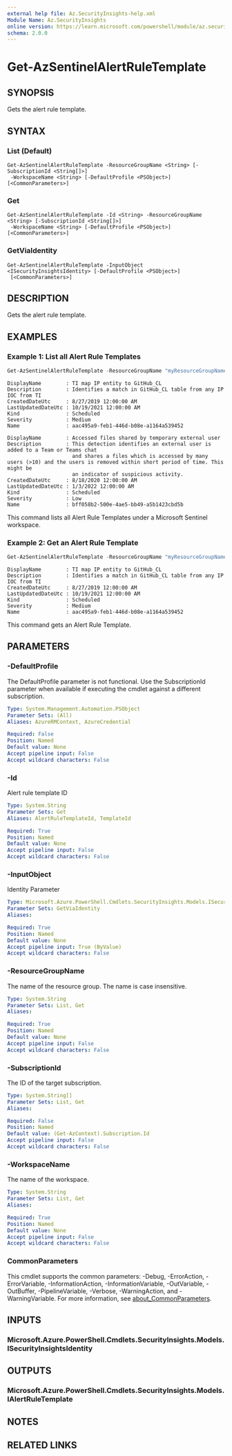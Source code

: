 ```yaml
---
external help file: Az.SecurityInsights-help.xml
Module Name: Az.SecurityInsights
online version: https://learn.microsoft.com/powershell/module/az.securityinsights/get-azsentinelalertruletemplate
schema: 2.0.0
---
```


# Get-AzSentinelAlertRuleTemplate

## SYNOPSIS
Gets the alert rule template.

## SYNTAX

### List (Default)
```
Get-AzSentinelAlertRuleTemplate -ResourceGroupName <String> [-SubscriptionId <String[]>]
 -WorkspaceName <String> [-DefaultProfile <PSObject>] [<CommonParameters>]
```

### Get
```
Get-AzSentinelAlertRuleTemplate -Id <String> -ResourceGroupName <String> [-SubscriptionId <String[]>]
 -WorkspaceName <String> [-DefaultProfile <PSObject>] [<CommonParameters>]
```

### GetViaIdentity
```
Get-AzSentinelAlertRuleTemplate -InputObject <ISecurityInsightsIdentity> [-DefaultProfile <PSObject>]
 [<CommonParameters>]
```

## DESCRIPTION
Gets the alert rule template.

## EXAMPLES

### Example 1: List all Alert Rule Templates
```powershell
Get-AzSentinelAlertRuleTemplate -ResourceGroupName "myResourceGroupName" -workspaceName "myWorkspaceName"
```

```output
DisplayName        : TI map IP entity to GitHub_CL
Description        : Identifies a match in GitHub_CL table from any IP IOC from TI
CreatedDateUtc     : 8/27/2019 12:00:00 AM
LastUpdatedDateUtc : 10/19/2021 12:00:00 AM
Kind               : Scheduled
Severity           : Medium
Name               : aac495a9-feb1-446d-b08e-a1164a539452

DisplayName        : Accessed files shared by temporary external user
Description        : This detection identifies an external user is added to a Team or Teams chat
                     and shares a files which is accessed by many users (>10) and the users is removed within short period of time. This might be
                     an indicator of suspicious activity.
CreatedDateUtc     : 8/18/2020 12:00:00 AM
LastUpdatedDateUtc : 1/3/2022 12:00:00 AM
Kind               : Scheduled
Severity           : Low
Name               : bff058b2-500e-4ae5-bb49-a5b1423cbd5b
```

This command lists all Alert Rule Templates under a Microsoft Sentinel workspace.

### Example 2: Get an Alert Rule Template
```powershell
Get-AzSentinelAlertRuleTemplate -ResourceGroupName "myResourceGroupName" -workspaceName "myWorkspaceName" -Id "myRuaac495a9-feb1-446d-b08e-a1164a539452leTemplateId"
```

```output
DisplayName        : TI map IP entity to GitHub_CL
Description        : Identifies a match in GitHub_CL table from any IP IOC from TI
CreatedDateUtc     : 8/27/2019 12:00:00 AM
LastUpdatedDateUtc : 10/19/2021 12:00:00 AM
Kind               : Scheduled
Severity           : Medium
Name               : aac495a9-feb1-446d-b08e-a1164a539452
```

This command gets an Alert Rule Template.

## PARAMETERS

### -DefaultProfile
The DefaultProfile parameter is not functional.
Use the SubscriptionId parameter when available if executing the cmdlet against a different subscription.

```yaml
Type: System.Management.Automation.PSObject
Parameter Sets: (All)
Aliases: AzureRMContext, AzureCredential

Required: False
Position: Named
Default value: None
Accept pipeline input: False
Accept wildcard characters: False
```

### -Id
Alert rule template ID

```yaml
Type: System.String
Parameter Sets: Get
Aliases: AlertRuleTemplateId, TemplateId

Required: True
Position: Named
Default value: None
Accept pipeline input: False
Accept wildcard characters: False
```

### -InputObject
Identity Parameter

```yaml
Type: Microsoft.Azure.PowerShell.Cmdlets.SecurityInsights.Models.ISecurityInsightsIdentity
Parameter Sets: GetViaIdentity
Aliases:

Required: True
Position: Named
Default value: None
Accept pipeline input: True (ByValue)
Accept wildcard characters: False
```

### -ResourceGroupName
The name of the resource group.
The name is case insensitive.

```yaml
Type: System.String
Parameter Sets: List, Get
Aliases:

Required: True
Position: Named
Default value: None
Accept pipeline input: False
Accept wildcard characters: False
```

### -SubscriptionId
The ID of the target subscription.

```yaml
Type: System.String[]
Parameter Sets: List, Get
Aliases:

Required: False
Position: Named
Default value: (Get-AzContext).Subscription.Id
Accept pipeline input: False
Accept wildcard characters: False
```

### -WorkspaceName
The name of the workspace.

```yaml
Type: System.String
Parameter Sets: List, Get
Aliases:

Required: True
Position: Named
Default value: None
Accept pipeline input: False
Accept wildcard characters: False
```

### CommonParameters
This cmdlet supports the common parameters: -Debug, -ErrorAction, -ErrorVariable, -InformationAction, -InformationVariable, -OutVariable, -OutBuffer, -PipelineVariable, -Verbose, -WarningAction, and -WarningVariable. For more information, see [about_CommonParameters](http://go.microsoft.com/fwlink/?LinkID=113216).

## INPUTS

### Microsoft.Azure.PowerShell.Cmdlets.SecurityInsights.Models.ISecurityInsightsIdentity

## OUTPUTS

### Microsoft.Azure.PowerShell.Cmdlets.SecurityInsights.Models.IAlertRuleTemplate

## NOTES

## RELATED LINKS
